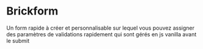 # Brickform
Un form rapide à créer et personnalisable sur lequel vous pouvez assigner des paramètres de validations rapidement qui sont gérés en js vanilla avant le submit

